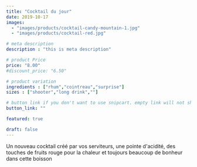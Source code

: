 ```yaml
---
title: "Cocktail du jour"
date: 2019-10-17
images: 
  - "images/products/cocktail-candy-mountain-1.jpg"
  - "images/products/cocktail-red.jpg"

# meta description
description : "this is meta description"

# product Price
price: "8.00"
#discount_price: "6.50"

# product variation
ingredients : ["rhum","cointreau","surprise"]
sizes : ["shooter","long drink",""]

# button link if you don't want to use snipcart. empty link will not show button
button_link: ""

featured: true

draft: false
---
```


Un nouveau cocktail créé par vos serviteurs, une pointe d'acidité, des touches de fruits rouge pour la chaleur et toujours beaucoup de bonheur dans cette boisson
